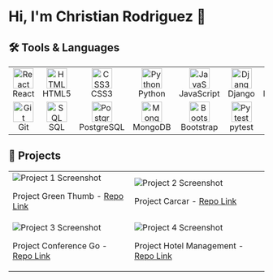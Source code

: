 # Hi, I'm Christian Rodriguez 👋

## 🛠️ Tools & Languages

<!-- Icons from https://github.com/devicons/devicon -->
<p align="center">
  <table align="center">
    <tr>
      <td align="center"><img alt="React" src="https://cdn.jsdelivr.net/gh/devicons/devicon/icons/react/react-original.svg" width="40" height="40"/><br>React</td>
      <td align="center"><img alt="HTML5" src="https://cdn.jsdelivr.net/gh/devicons/devicon/icons/html5/html5-original.svg" width="40" height="40"/><br>HTML5</td>
      <td align="center"><img alt="CSS3" src="https://cdn.jsdelivr.net/gh/devicons/devicon/icons/css3/css3-original.svg" width="40" height="40"/><br>CSS3</td>
      <td align="center"><img alt="Python" src="https://cdn.jsdelivr.net/gh/devicons/devicon/icons/python/python-original.svg" width="40" height="40"/><br>Python</td>
      <td align="center"><img alt="JavaScript" src="https://cdn.jsdelivr.net/gh/devicons/devicon/icons/javascript/javascript-original.svg" width="40" height="40"/><br>JavaScript</td>
      <td align="center"><img alt="Django" src="https://cdn.jsdelivr.net/gh/devicons/devicon/icons/django/django-plain.svg" width="40" height="40"/><br>Django</td>
      <td align="center"><img alt="FastAPI" src="https://cdn.jsdelivr.net/gh/devicons/devicon/icons/fastapi/fastapi-original.svg" width="40" height="40"/><br>FastAPI</td>
      <td align="center"><img alt="Docker" src="https://cdn.jsdelivr.net/gh/devicons/devicon/icons/docker/docker-original.svg" width="40" height="40"/><br>Docker</td>
    </tr>
    <tr>
      <td align="center"><img alt="Git" src="https://cdn.jsdelivr.net/gh/devicons/devicon/icons/git/git-original.svg" width="40" height="40"/><br>Git</td>
      <td align="center"><img alt="SQL" src="https://cdn.jsdelivr.net/gh/devicons/devicon/icons/mysql/mysql-original.svg" width="40" height="40"/><br>SQL</td>
      <td align="center"><img alt="PostgreSQL" src="https://cdn.jsdelivr.net/gh/devicons/devicon/icons/postgresql/postgresql-original.svg" width="40" height="40"/><br>PostgreSQL</td>
      <td align="center"><img alt="MongoDB" src="https://cdn.jsdelivr.net/gh/devicons/devicon/icons/mongodb/mongodb-original.svg" width="40" height="40"/><br>MongoDB</td>
      <td align="center"><img alt="Bootstrap" src="https://cdn.jsdelivr.net/gh/devicons/devicon/icons/bootstrap/bootstrap-plain.svg" width="40" height="40"/><br>Bootstrap</td>
      <td align="center"><img alt="Pytest" src="https://cdn.jsdelivr.net/gh/devicons/devicon/icons/pytest/pytest-original.svg" width="40" height="40"/><br>pytest</td>
       <td align="center"><img alt="NPM" src="https://cdn.jsdelivr.net/gh/devicons/devicon/icons/npm/npm-original-wordmark.svg" width="40" height="40"/><br>NPM</td>
      <td align="center"><img alt="GitLab" src="https://cdn.jsdelivr.net/gh/devicons/devicon/icons/gitlab/gitlab-original.svg" width="40" height="40"/><br>GitLab</td>
    </tr>
  </table>
</p>


## 📸 Projects

<!-- You can either use a table or just divs -->

<table>
  <tr>
    <td>
      <img src="https://user-images.githubusercontent.com/105233007/227293137-700f3050-fb5d-4a24-a920-645a36afdf39.PNG" alt="Project 1 Screenshot" />
      <p>Project Green Thumb - <a href="https://github.com/ChrisAlexRods/Green-Thumb">Repo Link</a></p>
    </td>
    <td>
      <img src="https://user-images.githubusercontent.com/105233007/227309345-f6f39803-edcf-422b-8c8b-b1003e71dc1f.PNG" alt="Project 2 Screenshot" />
      <p>Project Carcar - <a href="https://github.com/ChrisAlexRods/Project-Carcar">Repo Link</a></p>
    </td>
  </tr>
  <tr>
    <td>
      <img src="https://user-images.githubusercontent.com/105233007/227292895-fc5ec78d-0ded-4147-932c-4d9c1fae1014.PNG" alt="Project 3 Screenshot" />
      <p>Project Conference Go - <a href="https://github.com/ChrisAlexRods/ConferenceGo">Repo Link</a></p>
    </td>
    <td>
      <img src="[https://via.placeholder.com/200x100](https://user-images.githubusercontent.com/105233007/232254649-17a07aed-4ecb-49fe-a045-4fb4a81b4181.PNG)" alt="Project 4 Screenshot" />
      <p>Project Hotel Management - <a href="https://github.com/username/project4">Repo Link</a></p>
  </tr>
</table>

